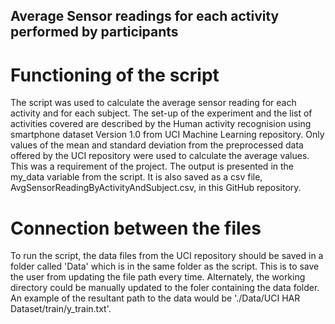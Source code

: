 ## Average Sensor readings for each activity performed by participants

# Functioning of the script
The script was used to calculate the average sensor reading for each activity and for each subject. The set-up of the experiment and the list of activities covered are described by the Human activity recognision using smartphone dataset Version 1.0 from UCI Machine Learning repository. 
Only values of the mean and standard deviation from the preprocessed data offered by the UCI repository were used to calculate the average values. This was a requirement of the project. The output is presented in the my_data variable from the script. It is also saved as a csv file, AvgSensorReadingByActivityAndSubject.csv, in this GitHub repository.

# Connection between the files
To run the script, the data files from the UCI repository should be saved in a folder called 'Data' which is in the same folder as the script. This is to save the user from updating the file path every time. Alternately, the working directory could be manually updated to the foler containing the data folder. An example of the resultant path to the data would be './Data/UCI HAR Dataset/train/y_train.txt'.
